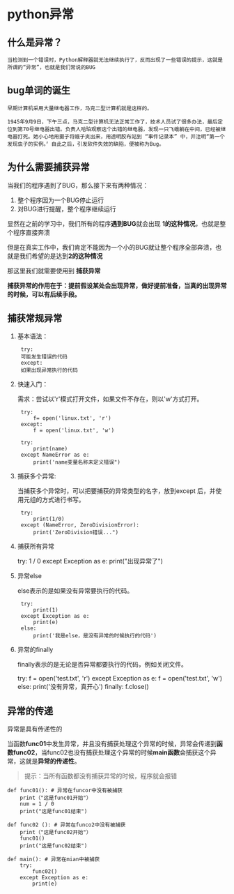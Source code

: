 # python异常

## 什么是异常？

    当检测到一个错误时，Python解释器就无法继续执行了，反而出现了一些错误的提示，这就是所谓的“异常”，也就是我们常说的BUG

## bug单词的诞生

    早期计算机采用大量继电器工作，马克二型计算机就是这样的。

    1945年9月9日，下午三点，马克二型计算机无法正常工作了，技术人员试了很多办法，最后定位到第70号继电器出错。负责人哈珀观察这个出错的继电器，发现一只飞蛾躺在中间，已经被继电器打死。她小心地用摄子将蛾子夹出来，用透明胶布站到 “事件记录本” 中，并注明“第一个发现虫子的实例。〞自此之后，引发软件失效的缺陷，便被称为Bug。

## 为什么需要捕获异常

当我们的程序遇到了BUG，那么接下来有两种情况：

1. 整个程序因为一个BUG停止运行
2. 对BUG进行提醒，整个程序继续运行

显然在之前的学习中，我们所有的程序**遇到BUG**就会出现 **1的这种情况**，也就是整个程序直接奔溃

但是在真实工作中，我们肯定不能因为一个小的BUG就让整个程序全部奔溃，也就是我们希望的是达到**2的这种情况**

那这里我们就需要使用到 **捕获异常**

**捕获异常的作用在于：提前假设某处会出现异常，做好提前准备，当真的出现异常的时候，可以有后续手段。**

## 捕获常规异常

1. 基本语法：

        try:
        可能发生错误的代码
        except:
        如果出现异常执行的代码

2. 快速入门：

    需求：尝试以'r'模式打开文件，如果文件不存在，则以'w'方式打开。

        try:
            f= open('linux.txt', 'r')
        except:
            f = open('linux.txt', 'w')

        try:
            print(name)
        except NameError as e:
            print('name变量名称未定义错误")

3. 捕获多个异常:

    当捕获多个异常时，可以把要捕获的异常类型的名字，放到except 后，并使用元组的方式进行书写。

        try:
            print(1/0)
        except (NameError, ZeroDivisionError):
            print('ZeroDivision错误...")

4. 捕获所有异常

    try:
        1 / 0
    except Exception as e:
        print("出现异常了")

5. 异常else

    else表示的是如果没有异常要执行的代码。

        try:
            print(1)
        except Exception as e:
            print(e)
        else:
            print('我是else，是没有异常的时候执行的代码')

6. 异常的finally

    finally表示的是无论是否异常都要执行的代码，例如关闭文件。

    try:
        f = open('test.txt', 'r')
    except Exception as e:
        f = open('test.txt', 'w')
    else:
        print('没有异常，真开心')
    finally:
        f.close()

## 异常的传递

异常是具有传递性的

当函数**func01**中发生异常，并且没有捕获处理这个异常的时候，异常会传递到**函数func02**，当func02也没有捕获处理这个异常的时候**main函数**会捕获这个异常，这就是**异常的传递性**。

>提示：当所有函数都没有捕获异常的时候，程序就会报错

    def func01(): # 异常在funcor中没有被捕获
        print（"这是func01开始"）
        num = 1 / 0
        print("这是func01结束")

    def func02 (): # 异常在funco2中没有被捕获
        print（"这是func02开始"）
        func01()
        print("这是func02结束")

    def main(): # 异常在mian中被捕获
        try:
            func02()
        except Exception as e:
            print(e)

